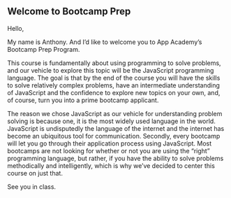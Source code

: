 ## Welcome to Bootcamp Prep

Hello,

My name is Anthony. And I’d like to welcome you to App Academy’s Bootcamp Prep Program.

This course is fundamentally about using programming to solve problems, and our vehicle to explore this topic will be the JavaScript programming language. The goal is that by the end of the course you will have the skills to solve relatively complex problems, have an intermediate understanding of JavaScript and the confidence to explore new topics on your own, and, of course, turn you into a prime bootcamp applicant.

The reason we chose JavaScript as our vehicle for understanding problem solving is because one, it is the most widely used language in the world. JavaScript is undisputedly the language of the internet and the internet has become an ubiquitous tool for communication. Secondly, every bootcamp will let you go through their application process using JavaScript. Most bootcamps are not looking for whether or not you are using the “right” programming language, but rather, if you have the ability to solve problems methodically and intelligently, which is why we’ve decided to center this course on just that.

See you in class.
